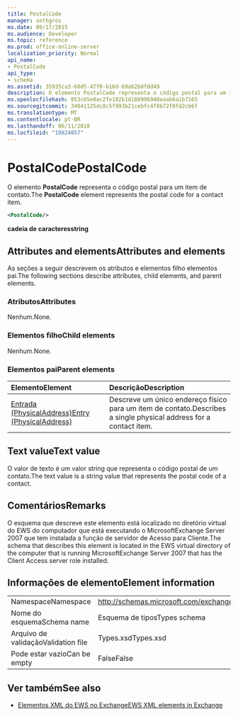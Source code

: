 ```yaml
---
title: PostalCode
manager: sethgros
ms.date: 09/17/2015
ms.audience: Developer
ms.topic: reference
ms.prod: office-online-server
localization_priority: Normal
api_name:
- PostalCode
api_type:
- schema
ms.assetid: 35935ca3-60d5-47f0-b16d-69ab2b8fdd49
description: O elemento PostalCode representa o código postal para um item de contato.
ms.openlocfilehash: 853c65e0ac2fe182b1d188996948eaab6a1b7165
ms.sourcegitcommit: 34041125dc8c5f993b21cebfc4f8b72f0fd2cb6f
ms.translationtype: MT
ms.contentlocale: pt-BR
ms.lasthandoff: 06/11/2018
ms.locfileid: "19824857"
---
```

# <a name="postalcode"></a><span data-ttu-id="c33ab-103">PostalCode</span><span class="sxs-lookup"><span data-stu-id="c33ab-103">PostalCode</span></span>

<span data-ttu-id="c33ab-104">O elemento **PostalCode** representa o código postal para um item de contato.</span><span class="sxs-lookup"><span data-stu-id="c33ab-104">The **PostalCode** element represents the postal code for a contact item.</span></span> 
  
```xml
<PostalCode/>
```

 <span data-ttu-id="c33ab-105">**cadeia de caracteres**</span><span class="sxs-lookup"><span data-stu-id="c33ab-105">**string**</span></span>
## <a name="attributes-and-elements"></a><span data-ttu-id="c33ab-106">Attributes and elements</span><span class="sxs-lookup"><span data-stu-id="c33ab-106">Attributes and elements</span></span>

<span data-ttu-id="c33ab-107">As seções a seguir descrevem os atributos e elementos filho elementos pai.</span><span class="sxs-lookup"><span data-stu-id="c33ab-107">The following sections describe attributes, child elements, and parent elements.</span></span>
  
### <a name="attributes"></a><span data-ttu-id="c33ab-108">Atributos</span><span class="sxs-lookup"><span data-stu-id="c33ab-108">Attributes</span></span>

<span data-ttu-id="c33ab-109">Nenhum.</span><span class="sxs-lookup"><span data-stu-id="c33ab-109">None.</span></span>
  
### <a name="child-elements"></a><span data-ttu-id="c33ab-110">Elementos filho</span><span class="sxs-lookup"><span data-stu-id="c33ab-110">Child elements</span></span>

<span data-ttu-id="c33ab-111">Nenhum.</span><span class="sxs-lookup"><span data-stu-id="c33ab-111">None.</span></span>
  
### <a name="parent-elements"></a><span data-ttu-id="c33ab-112">Elementos pai</span><span class="sxs-lookup"><span data-stu-id="c33ab-112">Parent elements</span></span>

|<span data-ttu-id="c33ab-113">**Elemento**</span><span class="sxs-lookup"><span data-stu-id="c33ab-113">**Element**</span></span>|<span data-ttu-id="c33ab-114">**Descrição**</span><span class="sxs-lookup"><span data-stu-id="c33ab-114">**Description**</span></span>|
|:-----|:-----|
|[<span data-ttu-id="c33ab-115">Entrada (PhysicalAddress)</span><span class="sxs-lookup"><span data-stu-id="c33ab-115">Entry (PhysicalAddress)</span></span>](entry-physicaladdress.md) <br/> |<span data-ttu-id="c33ab-116">Descreve um único endereço físico para um item de contato.</span><span class="sxs-lookup"><span data-stu-id="c33ab-116">Describes a single physical address for a contact item.</span></span>  <br/> |
   
## <a name="text-value"></a><span data-ttu-id="c33ab-117">Text value</span><span class="sxs-lookup"><span data-stu-id="c33ab-117">Text value</span></span>

<span data-ttu-id="c33ab-118">O valor de texto é um valor string que representa o código postal de um contato.</span><span class="sxs-lookup"><span data-stu-id="c33ab-118">The text value is a string value that represents the postal code of a contact.</span></span>
  
## <a name="remarks"></a><span data-ttu-id="c33ab-119">Comentários</span><span class="sxs-lookup"><span data-stu-id="c33ab-119">Remarks</span></span>

<span data-ttu-id="c33ab-120">O esquema que descreve este elemento está localizado no diretório virtual do EWS do computador que está executando o MicrosoftExchange Server 2007 que tem instalada a função de servidor de Acesso para Cliente.</span><span class="sxs-lookup"><span data-stu-id="c33ab-120">The schema that describes this element is located in the EWS virtual directory of the computer that is running MicrosoftExchange Server 2007 that has the Client Access server role installed.</span></span>
  
## <a name="element-information"></a><span data-ttu-id="c33ab-121">Informações de elemento</span><span class="sxs-lookup"><span data-stu-id="c33ab-121">Element information</span></span>

|||
|:-----|:-----|
|<span data-ttu-id="c33ab-122">Namespace</span><span class="sxs-lookup"><span data-stu-id="c33ab-122">Namespace</span></span>  <br/> |http://schemas.microsoft.com/exchange/services/2006/types  <br/> |
|<span data-ttu-id="c33ab-123">Nome do esquema</span><span class="sxs-lookup"><span data-stu-id="c33ab-123">Schema name</span></span>  <br/> |<span data-ttu-id="c33ab-124">Esquema de tipos</span><span class="sxs-lookup"><span data-stu-id="c33ab-124">Types schema</span></span>  <br/> |
|<span data-ttu-id="c33ab-125">Arquivo de validação</span><span class="sxs-lookup"><span data-stu-id="c33ab-125">Validation file</span></span>  <br/> |<span data-ttu-id="c33ab-126">Types.xsd</span><span class="sxs-lookup"><span data-stu-id="c33ab-126">Types.xsd</span></span>  <br/> |
|<span data-ttu-id="c33ab-127">Pode estar vazio</span><span class="sxs-lookup"><span data-stu-id="c33ab-127">Can be empty</span></span>  <br/> |<span data-ttu-id="c33ab-128">False</span><span class="sxs-lookup"><span data-stu-id="c33ab-128">False</span></span>  <br/> |
   
## <a name="see-also"></a><span data-ttu-id="c33ab-129">Ver também</span><span class="sxs-lookup"><span data-stu-id="c33ab-129">See also</span></span>



- [<span data-ttu-id="c33ab-130">Elementos XML do EWS no Exchange</span><span class="sxs-lookup"><span data-stu-id="c33ab-130">EWS XML elements in Exchange</span></span>](ews-xml-elements-in-exchange.md)

